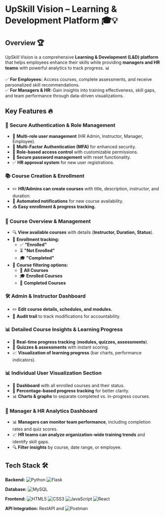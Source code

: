# **UpSkill Vision – Learning & Development Platform** 🎓💡  



## **Overview** 🏆  
UpSkill Vision is a comprehensive **Learning & Development (L&D) platform** that helps employees enhance their skills while providing **managers and HR teams** with powerful analytics to track progress. 📊  

✅ **For Employees:** Access courses, complete assessments, and receive personalized skill recommendations.  
✅ **For Managers & HR:** Gain insights into training effectiveness, skill gaps, and team performance through data-driven visualizations.  



## **Key Features** 🔥  

### 🔐 **Secure Authentication & Role Management**  
- 👥 **Multi-role user management** (HR Admin, Instructor, Manager, Employee).  
- 🔑 **Multi-Factor Authentication (MFA)** for enhanced security.  
- 🎯 **Role-based access control** with customizable permissions.  
- 🔄 **Secure password management** with reset functionality.  
- ✅ **HR approval system** for new user registrations.  


### 📚 **Course Creation & Enrollment**  
- ✏️ **HR/Admins can create courses** with title, description, instructor, and duration.  
- 📢 **Automated notifications** for new course availability.  
- 📥 **Easy enrollment & progress tracking.**  


### 📖 **Course Overview & Management**  
- 🔍 **View available courses** with details (**Instructor, Duration, Status**).  
- 📌 **Enrollment tracking:**  
  - ✅ **"Enrolled"**  
  - ⏳ **"Not Enrolled"**  
  - 🎓 **"Completed"**  
- 🔽 **Course filtering options:**  
  - 📌 **All Courses**  
  - 🎓 **Enrolled Courses**  
  - 🏁 **Completed Courses**  


### 🛠️ **Admin & Instructor Dashboard**  
- ✏️ **Edit course details, schedules, and modules.**  
- 📜 **Audit trail** to track modifications for accountability.  


### 📊 **Detailed Course Insights & Learning Progress**  
- 🎯 **Real-time progress tracking** (**modules, quizzes, assessments**).  
- 📝 **Quizzes & assessments** with instant scoring.  
- 📈 **Visualization of learning progress** (bar charts, performance indicators).  


### 📊 **Individual User Visualization Section**  
- 📂 **Dashboard** with all enrolled courses and their status.  
- 🎯 **Percentage-based progress tracking** for better clarity.  
- 📊 **Charts & graphs** to separate completed vs. in-progress courses.  


### 📡 **Manager & HR Analytics Dashboard**  
- 📊 **Managers can monitor team performance**, including completion rates and quiz scores.  
- 📈 **HR teams can analyze organization-wide training trends** and identify skill gaps.  
- 🔍 **Filter insights** by course, date range, or employee.  



## **Tech Stack** 🛠️  

**Backend:**  ![Python](https://img.shields.io/badge/python-3670A0?style=for-the-badge&logo=python&logoColor=ffdd54)  ![Flask](https://img.shields.io/badge/flask-%23000.svg?style=for-the-badge&logo=flask&logoColor=white)  

**Database:**  ![MySQL](https://img.shields.io/badge/mysql-4479A1.svg?style=for-the-badge&logo=mysql&logoColor=white)  

**Frontend:**  ![HTML5](https://img.shields.io/badge/html5-%23E34F26.svg?style=for-the-badge&logo=html5&logoColor=white)  ![CSS3](https://img.shields.io/badge/css3-%231572B6.svg?style=for-the-badge&logo=css3&logoColor=white)  ![JavaScript](https://img.shields.io/badge/javascript-%23323330.svg?style=for-the-badge&logo=javascript&logoColor=%23F7DF1E)  ![React](https://img.shields.io/badge/react-%2320232a.svg?style=for-the-badge&logo=react&logoColor=%2361DAFB)  

**API Integration:** RestAPI and ![Postman](https://img.shields.io/badge/Postman-FF6C37?style=for-the-badge&logo=postman&logoColor=white)  
